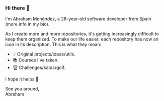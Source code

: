 ### Hi there 👋

I'm Abraham Menéndez, a 28-year-old software developer from Spain (more info in my bio).

As I create more and more repositories, it's getting increasingly difficult to keep them organized. To make our life easier, each repository has now an icon in its description. This is what they mean:
- 💡 Original projects/ideas/utils.
- 📚 Courses I've taken.
- 🏆 Challenges/katas/golf.

I hope it helps 🙂

See you around,\
Abraham

<!--
**abrahammenendez/abrahammenendez** is a ✨ _special_ ✨ repository because its `README.md` (this file) appears on your GitHub profile.

Here are some ideas to get you started:

- 🔭 I’m currently working on ...
- 🌱 I’m currently learning ...
- 👯 I’m looking to collaborate on ...
- 🤔 I’m looking for help with ...
- 💬 Ask me about ...
- 📫 How to reach me: ...
- 😄 Pronouns: ...
- ⚡ Fun fact: ...
-->
